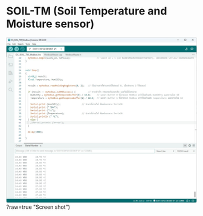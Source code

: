 # SOIL-TM (Soil Temperature and Moisture sensor)

![Soil Temperature and Moisture sensor](https://github.com/summation2009/Modbus-sensor/blob/main/EX_SOIL_TM_Modbus/messageImage_1665114663534.jpg)?raw=true "Screen shot")
